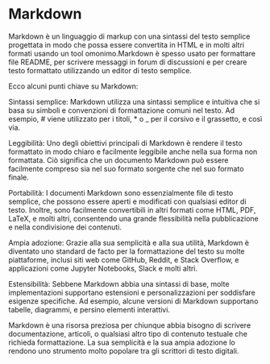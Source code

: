 # Markdown

Markdown è un linguaggio di markup con una sintassi del testo semplice progettata in modo che possa essere convertita in HTML e in molti altri formati usando un tool omonimo.Markdown è spesso usato per formattare file README, per scrivere messaggi in forum di discussioni e per creare testo formattato utilizzando un editor di testo semplice.

Ecco alcuni punti chiave su Markdown:

Sintassi semplice: Markdown utilizza una sintassi semplice e intuitiva che si basa su simboli e convenzioni di formattazione comuni nel testo. Ad esempio, # viene utilizzato per i titoli, * o _ per il corsivo e il grassetto, e così via.

Leggibilità: Uno degli obiettivi principali di Markdown è rendere il testo formattato in modo chiaro e facilmente leggibile anche nella sua forma non formattata. Ciò significa che un documento Markdown può essere facilmente compreso sia nel suo formato sorgente che nel suo formato finale.

Portabilità: I documenti Markdown sono essenzialmente file di testo semplice, che possono essere aperti e modificati con qualsiasi editor di testo. Inoltre, sono facilmente convertibili in altri formati come HTML, PDF, LaTeX, e molti altri, consentendo una grande flessibilità nella pubblicazione e nella condivisione dei contenuti.

Ampia adozione: Grazie alla sua semplicità e alla sua utilità, Markdown è diventato uno standard de facto per la formattazione del testo su molte piattaforme, inclusi siti web come GitHub, Reddit, e Stack Overflow, e applicazioni come Jupyter Notebooks, Slack e molti altri.

Estensibilità: Sebbene Markdown abbia una sintassi di base, molte implementazioni supportano estensioni e personalizzazioni per soddisfare esigenze specifiche. Ad esempio, alcune versioni di Markdown supportano tabelle, diagrammi, e persino elementi interattivi.

Markdown è una risorsa preziosa per chiunque abbia bisogno di scrivere documentazione, articoli, o qualsiasi altro tipo di contenuto testuale che richieda formattazione. La sua semplicità e la sua ampia adozione lo rendono uno strumento molto popolare tra gli scrittori di testo digitali.